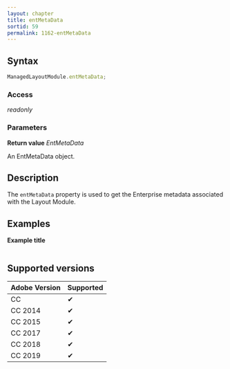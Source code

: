```yaml
---
layout: chapter
title: entMetaData
sortid: 59
permalink: 1162-entMetaData
---
```

## Syntax

```javascript
ManagedLayoutModule.entMetaData;
```

### Access

*readonly*

### Parameters

**Return value** *EntMetaData*

An EntMetaData object.

## Description

The `entMetaData` property is used to get the Enterprise metadata associated with the Layout Module.

## Examples

**Example title**

```javascript
```

## Supported versions

| Adobe Version | Supported |
|---------------|---------|
| CC            | ✔       |
| CC 2014       | ✔       |
| CC 2015       | ✔       |
| CC 2017       | ✔       |
| CC 2018       | ✔       |
| CC 2019       | ✔       |